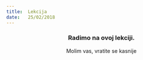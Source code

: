 ```yaml
---
title:  Lekcija
date:   25/02/2018
---
```


### <center>Radimo na ovoj lekciji.</center>
<center>Molim vas, vratite se kasnije</center>